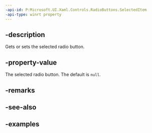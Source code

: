 ```yaml
---
-api-id: P:Microsoft.UI.Xaml.Controls.RadioButtons.SelectedItem
-api-type: winrt property
---
```


## -description

Gets or sets the selected radio button.

## -property-value

The selected radio button. The default is `null`.

## -remarks

## -see-also

## -examples

